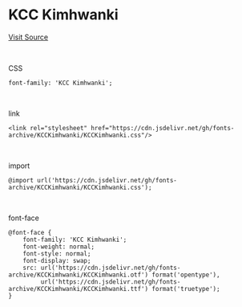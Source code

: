 # KCC Kimhwanki

[Visit Source](https://gongu.copyright.or.kr/gongu/wrt/wrt/view.do?wrtSn=13214025&menuNo=200023)

&nbsp;

CSS

```
font-family: 'KCC Kimhwanki';
```

&nbsp;

link

```
<link rel="stylesheet" href="https://cdn.jsdelivr.net/gh/fonts-archive/KCCKimhwanki/KCCKimhwanki.css"/>
```

&nbsp;

import

```
@import url('https://cdn.jsdelivr.net/gh/fonts-archive/KCCKimhwanki/KCCKimhwanki.css');
```

&nbsp;

font-face

```
@font-face {
    font-family: 'KCC Kimhwanki';
    font-weight: normal;
    font-style: normal;
    font-display: swap;
    src: url('https://cdn.jsdelivr.net/gh/fonts-archive/KCCKimhwanki/KCCKimhwanki.otf') format('opentype'),
         url('https://cdn.jsdelivr.net/gh/fonts-archive/KCCKimhwanki/KCCKimhwanki.ttf') format('truetype');
}
```
